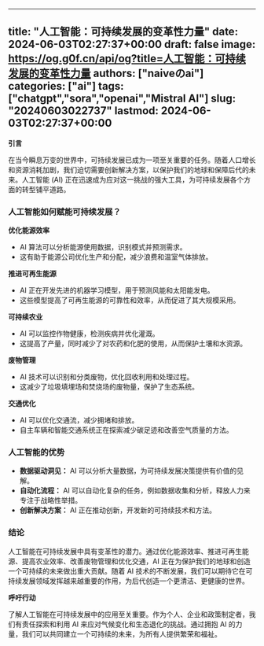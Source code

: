 
---
title: "人工智能：可持续发展的变革性力量"
date: 2024-06-03T02:27:37+00:00
draft: false
image: https://og.g0f.cn/api/og?title=人工智能：可持续发展的变革性力量
authors: ["naiveのai"]
categories: ["ai"]
tags: ["chatgpt","sora","openai","Mistral AI"]
slug: "20240603022737"
lastmod: 2024-06-03T02:27:37+00:00
---
**引言**

在当今瞬息万变的世界中，可持续发展已成为一项至关重要的任务。随着人口增长和资源消耗加剧，我们迫切需要创新解决方案，以保护我们的地球和保障后代的未来。人工智能 (AI) 正在迅速成为应对这一挑战的强大工具，为可持续发展各个方面的转型铺平道路。

### 人工智能如何赋能可持续发展？

**优化能源效率**

* AI 算法可以分析能源使用数据，识别模式并预测需求。
* 这有助于能源公司优化生产和分配，减少浪费和温室气体排放。

**推进可再生能源**

* AI 正在开发先进的机器学习模型，用于预测风能和太阳能发电。
* 这些模型提高了可再生能源的可靠性和效率，从而促进了其大规模采用。

**可持续农业**

* AI 可以监控作物健康，检测疾病并优化灌溉。
* 这提高了产量，同时减少了对农药和化肥的使用，从而保护土壤和水资源。

**废物管理**

* AI 技术可以识别和分类废物，优化回收利用和处理过程。
* 这减少了垃圾填埋场和焚烧场的废物量，保护了生态系统。

**交通优化**

* AI 可以优化交通流，减少拥堵和排放。
* 自主车辆和智能交通系统正在探索减少碳足迹和改善空气质量的方法。

### 人工智能的优势

* **数据驱动洞见：** AI 可以分析大量数据，为可持续发展决策提供有价值的见解。
* **自动化流程：** AI 可以自动化复杂的任务，例如数据收集和分析，释放人力来专注于战略性举措。
* **创新解决方案：** AI 正在推动创新，开发新的可持续技术和方法。

### 结论

人工智能在可持续发展中具有变革性的潜力。通过优化能源效率、推进可再生能源、提高农业效率、改善废物管理和优化交通，AI 正在为保护我们的地球和创造一个可持续的未来做出重大贡献。随着 AI 技术的不断发展，我们可以期待它在可持续发展领域发挥越来越重要的作用，为后代创造一个更清洁、更健康的世界。

**呼吁行动**

了解人工智能在可持续发展中的应用至关重要。作为个人、企业和政策制定者，我们有责任探索和利用 AI 来应对气候变化和生态退化的挑战。通过拥抱 AI 的力量，我们可以共同建立一个可持续的未来，为所有人提供繁荣和福祉。